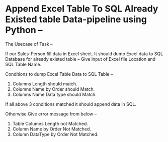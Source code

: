 # Append Excel Table To SQL Already Existed table Data-pipeline using Python – 
The Usecase of Task – 

If our Sales-Person fill data in Excel sheet. It should dump Excel data to SQL Database for already existed table – 
Give input of Excel file Location and SQL Table Name.

Conditions to dump Excel Table Data to SQL Table –
1.	Columns Length should match. 
2.	Columns Name by Order should Match.
3.	Columns Name Data type should Match.

If all above 3 conditions matched it should append data in SQL.

Otherwise Give error message from below – 
1.	Table Columns Length not Matched.
2.	Column Name by Order Not Matched.
3.	Column DataType by Order Not Matched.

